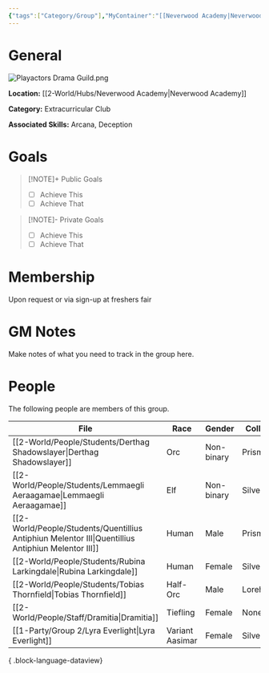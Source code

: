 ```yaml
---
{"tags":["Category/Group"],"MyContainer":"[[Neverwood Academy|Neverwood Academy]]","MyCategory":"Extracurricular Club","image":"Playactors Drama Guild.png","obsidianUIMode":"preview","leaders":null,"staff":null,"members":null,"initiates":null,"primary_contact":null,"Skill1":"Arcana","Skill2":"Deception","dg-publish":true,"dg-path":"World/Groups/Extracurricular Club/Play Actors Drama Guild.md","permalink":"/world/groups/extracurricular-club/play-actors-drama-guild/","dgPassFrontmatter":true,"updated":"2025-10-04T00:48:12.000+01:00"}
---
```



# General

![Playactors Drama Guild.png](/img/user/z_Assets/Extracurriculars/Playactors%20Drama%20Guild.png)

**Location:** [[2-World/Hubs/Neverwood Academy\|Neverwood Academy]]

**Category:** Extracurricular Club

**Associated Skills:** Arcana, Deception

# Goals

> [!NOTE]+ Public Goals
> - [ ] Achieve This
> - [ ] Achieve That

> [!NOTE]- Private Goals
> - [ ] Achieve This
> - [ ] Achieve That

# Membership
Upon request or via sign-up at freshers fair

# GM Notes

Make notes of what you need to track in the group here. 


# People

The following people are members of this group.  


| File                                                                                                  | Race            | Gender     | College     |
| ----------------------------------------------------------------------------------------------------- | --------------- | ---------- | ----------- |
| [[2-World/People/Students/Derthag Shadowslayer\|Derthag Shadowslayer]]                             | Orc             | Non-binary | Prismari    |
| [[2-World/People/Students/Lemmaegli Aeraagamae\|Lemmaegli Aeraagamae]]                             | Elf             | Non-binary | Silverquill |
| [[2-World/People/Students/Quentillius Antiphiun Melentor III\|Quentillius Antiphiun Melentor III]] | Human           | Male       | Prismari    |
| [[2-World/People/Students/Rubina Larkingdale\|Rubina Larkingdale]]                                 | Human           | Female     | Silverquill |
| [[2-World/People/Students/Tobias Thornfield\|Tobias Thornfield]]                                   | Half-Orc        | Male       | Lorehold    |
| [[2-World/People/Staff/Dramitia\|Dramitia]]                                                        | Tiefling        | Female     | None        |
| [[1-Party/Group 2/Lyra Everlight\|Lyra Everlight]]                                                 | Variant Aasimar | Female     | Silverquill |

{ .block-language-dataview}
